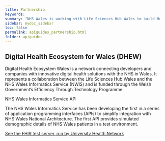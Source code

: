 ```yaml
---
title: Partnership
keywords: 
summary: "NHS Wales is working with Life Sciences Hub Wales to build Health APIs."
sidebar: mydoc_sidebar
toc: false
permalink: apiguides_partnership.html
folder: apiguides
---
```

## Digital Health Ecosystem for Wales (DHEW)

Digital Health Ecosystem Wales is a network connecting developers and companies with innovative digital health solutions with the NHS in Wales. It represents a collaboration between the Life Sciences Hub Wales and the NHS Wales Informatics Service (NWIS) and is funded through the Welsh Government’s Efficiency Through Technology Programme.

NHS Wales Informatics Service API

The NHS Wales Informatics Service has been developing the first in a series of application programming interfaces (APIs) to simplify integration with NHS Wales National Architecture. The first API provides simulated demographic details of NHS Wales patients in a test environment. 

[See the FHIR test server, run by University Health Network](https://dhew.wales.nhs.uk/hapi-fhir-jpaserver-example/)

